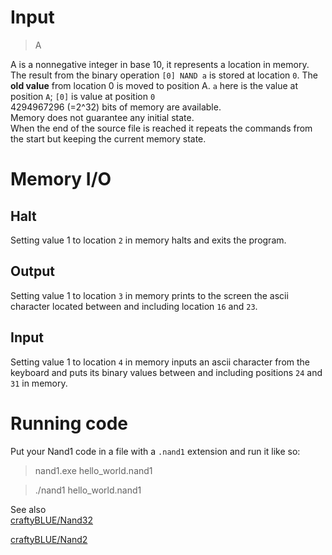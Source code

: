 # Input
> A

A is a nonnegative integer in base 10, it represents a location in memory.  
The result from the binary operation `[0] NAND a` is stored at location `0`. The **old value** from location 0 is moved to position A. 
`a` here is the value at position `A`; `[0]` is value at position `0`    
4294967296 (=2^32) bits of memory are available.  
Memory does not guarantee any initial state.  
When the end of the source file is reached it repeats the commands from the start but keeping the current memory state.

# Memory I/O
## Halt
Setting value 1 to location `2` in memory halts and exits the program.

## Output
Setting value 1 to location `3` in memory prints to the screen the ascii character located between and including location `16` and `23`. 

## Input
Setting value 1 to location `4` in memory inputs an ascii character from the keyboard and puts its binary values between and including positions `24` and `31` in memory.  

# Running code
Put your Nand1 code in a file with a `.nand1` extension and run it like so:  
> nand1.exe hello_world.nand1  

> ./nand1 hello_world.nand1  

See also  
[craftyBLUE/Nand32](https://github.com/craftyBLUE/Nand32)  

[craftyBLUE/Nand2](https://github.com/craftyBLUE/Nand2)
